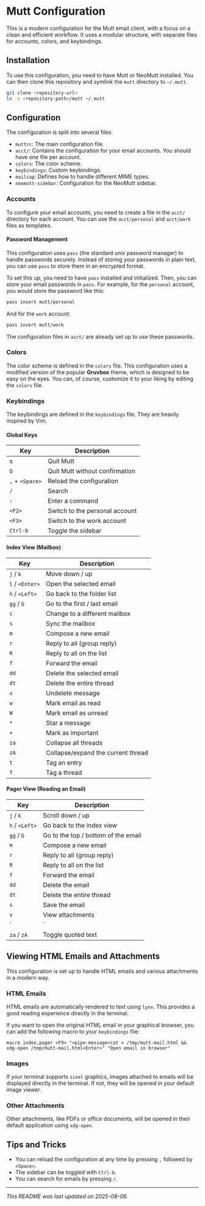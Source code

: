 # Mutt Configuration

This is a modern configuration for the Mutt email client, with a focus on a clean and efficient workflow. It uses a modular structure, with separate files for accounts, colors, and keybindings.

## Installation

To use this configuration, you need to have Mutt or NeoMutt installed. You can then clone this repository and symlink the `mutt` directory to `~/.mutt`.

```bash
git clone <repository-url>
ln -s <repository-path>/mutt ~/.mutt
```

## Configuration

The configuration is split into several files:

- `muttrc`: The main configuration file.
- `acct/`: Contains the configuration for your email accounts. You should have one file per account.
- `colors`: The color scheme.
- `keybindings`: Custom keybindings.
- `mailcap`: Defines how to handle different MIME types.
- `neomutt-sidebar`: Configuration for the NeoMutt sidebar.

### Accounts

To configure your email accounts, you need to create a file in the `acct/` directory for each account. You can use the `acct/personal` and `acct/work` files as templates.

#### Password Management

This configuration uses `pass` (the standard unix password manager) to handle passwords securely. Instead of storing your passwords in plain text, you can use `pass` to store them in an encrypted format.

To set this up, you need to have `pass` installed and initialized. Then, you can store your email passwords in `pass`. For example, for the `personal` account, you would store the password like this:

```bash
pass insert mutt/personal
```

And for the `work` account:

```bash
pass insert mutt/work
```

The configuration files in `acct/` are already set up to use these passwords.

### Colors

The color scheme is defined in the `colors` file. This configuration uses a modified version of the popular **Gruvbox** theme, which is designed to be easy on the eyes. You can, of course, customize it to your liking by editing the `colors` file.

### Keybindings

The keybindings are defined in the `keybindings` file. They are heavily inspired by Vim.

#### Global Keys

| Key             | Description                      |
| --------------- | -------------------------------- |
| `q`             | Quit Mutt                        |
| `Q`             | Quit Mutt without confirmation   |
| `,` + `<Space>` | Reload the configuration         |
| `/`             | Search                           |
| `:`             | Enter a command                  |
| `<F2>`          | Switch to the personal account   |
| `<F3>`          | Switch to the work account       |
| `Ctrl-b`        | Toggle the sidebar               |

#### Index View (Mailbox)

| Key             | Description                      |
| --------------- | -------------------------------- |
| `j` / `k`       | Move down / up                   |
| `l` / `<Enter>` | Open the selected email          |
| `h` / `<Left>`  | Go back to the folder list       |
| `gg` / `G`      | Go to the first / last email     |
| `c`             | Change to a different mailbox    |
| `s`             | Sync the mailbox                 |
| `m`             | Compose a new email              |
| `r`             | Reply to all (group reply)       |
| `R`             | Reply to all on the list         |
| `f`             | Forward the email                |
| `dd`            | Delete the selected email        |
| `dt`            | Delete the entire thread         |
| `u`             | Undelete message                 |
| `w`             | Mark email as read               |
| `W`             | Mark email as unread             |
| `*`             | Star a message                   |
| `+`             | Mark as important                |
| `za`            | Collapse all threads             |
| `zA`            | Collapse/expand the current thread |
| `t`             | Tag an entry                     |
| `T`             | Tag a thread                     |

#### Pager View (Reading an Email)

| Key             | Description                      |
| --------------- | -------------------------------- |
| `j` / `k`       | Scroll down / up                 |
| `h` / `<Left>`  | Go back to the index view        |
| `gg` / `G`      | Go to the top / bottom of the email |
| `m`             | Compose a new email              |
| `r`             | Reply to all (group reply)       |
| `R`             | Reply to all on the list         |
| `f`             | Forward the email                |
| `dd`            | Delete the email                 |
| `dt`            | Delete the entire thread         |
| `s`             | Save the email                   |
| `v`             | View attachments                 |
| `|`             | Pipe the email to a command      |
| `za` / `zA`     | Toggle quoted text               |

## Viewing HTML Emails and Attachments

This configuration is set up to handle HTML emails and various attachments in a modern way.

### HTML Emails

HTML emails are automatically rendered to text using `lynx`. This provides a good reading experience directly in the terminal.

If you want to open the original HTML email in your graphical browser, you can add the following macro to your `keybindings` file:

```muttrc
macro index,pager <F9> "<pipe-message>cat > /tmp/mutt-mail.html && xdg-open /tmp/mutt-mail.html<Enter>" "Open email in browser"
```

### Images

If your terminal supports `sixel` graphics, images attached to emails will be displayed directly in the terminal. If not, they will be opened in your default image viewer.

### Other Attachments

Other attachments, like PDFs or office documents, will be opened in their default application using `xdg-open`.

## Tips and Tricks

- You can reload the configuration at any time by pressing `,` followed by `<Space>`.
- The sidebar can be toggled with `Ctrl-b`.
- You can search for emails by pressing `/`.

---

*This README was last updated on 2025-08-06.*
